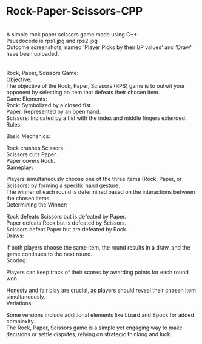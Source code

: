 # Rock-Paper-Scissors-CPP
<br>
A simple rock paper scissors game made using C++ <br>
Psuedocode is rps1.jpg and rps2.jpg <br>
Outcome screenshots, named 'Player Picks by their I/P values' and 'Draw' have been uploaded.
<br><br><br>
Rock, Paper, Scissors Game:
<br>
Objective:<br>
The objective of the Rock, Paper, Scissors (RPS) game is to outwit your opponent by selecting an item that defeats their chosen item.
<br>
Game Elements:
<br>
Rock: Symbolized by a closed fist.<br>
Paper: Represented by an open hand.<br>
Scissors: Indicated by a fist with the index and middle fingers extended.<br>
Rules:<br>

Basic Mechanics:<br>

Rock crushes Scissors.<br>
Scissors cuts Paper.<br>
Paper covers Rock.<br>
Gameplay:<br>

Players simultaneously choose one of the three items (Rock, Paper, or Scissors) by forming a specific hand gesture.<br>
The winner of each round is determined based on the interactions between the chosen items.<br>
Determining the Winner:<br>

Rock defeats Scissors but is defeated by Paper.<br>
Paper defeats Rock but is defeated by Scissors.<br>
Scissors defeat Paper but are defeated by Rock.<br>
Draws:<br>

If both players choose the same item, the round results in a draw, and the game continues to the next round.<br>
Scoring:<br>

Players can keep track of their scores by awarding points for each round won.<br>

Honesty and fair play are crucial, as players should reveal their chosen item simultaneously.<br>
Variations:<br>

Some versions include additional elements like Lizard and Spock for added complexity.<br>
The Rock, Paper, Scissors game is a simple yet engaging way to make decisions or settle disputes, relying on strategic thinking and luck.
